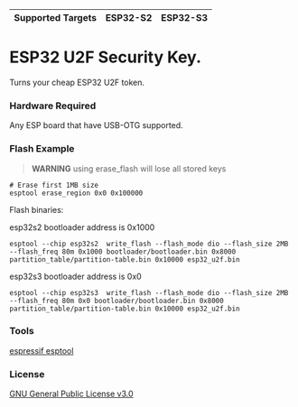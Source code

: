 | Supported Targets | ESP32-S2 | ESP32-S3 |
| ----------------- | -------- | -------- |

# ESP32 U2F Security Key.

Turns your cheap ESP32 U2F token.

### Hardware Required

Any ESP board that have USB-OTG supported.

### Flash Example

> **WARNING**
> using erase_flash will lose all stored keys

```
# Erase first 1MB size
esptool erase_region 0x0 0x100000
```

Flash binaries:

esp32s2
bootloader address is 0x1000

```
esptool --chip esp32s2  write_flash --flash_mode dio --flash_size 2MB --flash_freq 80m 0x1000 bootloader/bootloader.bin 0x8000 partition_table/partition-table.bin 0x10000 esp32_u2f.bin
```

esp32s3
bootloader address is 0x0

```
esptool --chip esp32s3  write_flash --flash_mode dio --flash_size 2MB --flash_freq 80m 0x0 bootloader/bootloader.bin 0x8000 partition_table/partition-table.bin 0x10000 esp32_u2f.bin
```

### Tools

[espressif esptool](https://github.com/espressif/esptool/releases)

### License

[GNU General Public License v3.0](https://www.gnu.org/licenses/gpl-3.0.html)
